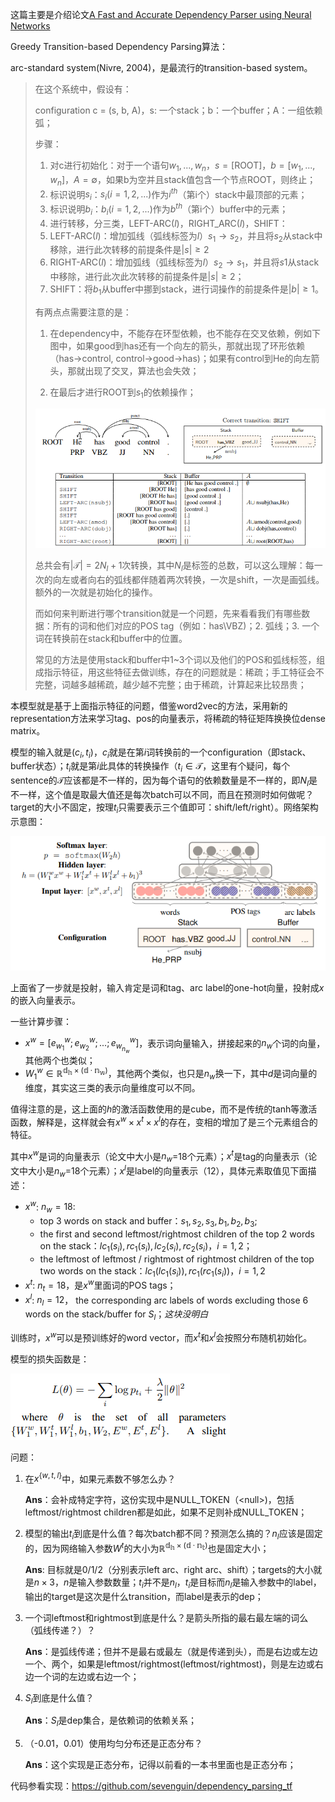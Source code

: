 这篇主要是介绍论文[A Fast and Accurate Dependency Parser using Neural Networks](https://nlp.stanford.edu/pubs/emnlp2014-depparser.pdf)

Greedy Transition-based Dependency Parsing算法：

arc-standard system(Nivre, 2004)，是最流行的transition-based system。

>在这个系统中，假设有：
>
>configuration c = (s, b, A)，s: 一个stack；b：一个buffer；A：一组依赖弧；
>
>步骤：
>
>1. 对c进行初始化：对于一个语句$w_1,...,w_n$，$s=[\text {ROOT}]$，$b=[w_1,...,w_n]$，$A=\emptyset$，如果b为空并且stack值包含一个节点ROOT，则终止；
>   1. 标识说明$s_i$：$s_i(i=1,2,...)$作为$i^{th}$（第i个）stack中最顶部的元素；
>   2. 标识说明$b_i$：$b_i(i=1,2,...)$作为$b^{th}$（第i个）buffer中的元素；
>2. 进行转移，分三类，LEFT-ARC($l$)，RIGHT_ARC($l$)，SHIFT：
>   1. LEFT-ARC($l$)：增加弧线（弧线标签为$l$）$s_1\to s_2$，并且将$s_2$从stack中移除，进行此次转移的前提条件是$|s|\ge 2$
>   2. RIGHT-ARC($l)$：增加弧线（弧线标签为$l$）$s_2\to s_1$，并且将$s1$从stack中移除，进行此次此次转移的前提条件是$|s|\ge 2$；
>   3. SHIFT：将$b_1$从buffer中挪到stack，进行词操作的前提条件是$|b|\ge 1$。
>
>有两点点需要注意的是：
>
>1. 在dependency中，不能存在环型依赖，也不能存在交叉依赖，例如下图中，如果good到has还有一个向左的箭头，那就出现了环形依赖（has->control, control->good->has)；如果有control到He的向左箭头，那就出现了交叉，算法也会失效；
>
>2. 在最后才进行ROOT到$s_1$的依赖操作；
>
>   ![1567131045009](..\images\1567131045009.png)
>
>总共会有$|\mathcal{T}|=2N_l+1$次转换，其中$N_l$是标签的总数，可以这么理解：每一次的向左或者向右的弧线都伴随着两次转换，一次是shift，一次是画弧线。额外的一次就是初始化的操作。
>
>而如何来判断进行哪个transition就是一个问题，先来看看我们有哪些数据：所有的词和他们对应的POS tag（例如：has\VBZ)；2. 弧线；3. 一个词在转换前在stack和buffer中的位置。
>
>常见的方法是使用stack和buffer中1~3个词以及他们的POS和弧线标签，组成指示特征，用这些特征去做训练，存在的问题就是：稀疏；手工特征会不完整，词越多越稀疏，越少越不完整；由于稀疏，计算起来比较昂贵；

本模型就是基于上面指示特征的问题，借鉴word2vec的方法，采用新的representation方法来学习tag、pos的向量表示，将稀疏的特征矩阵换换位dense matrix。

模型的输入就是$(c_i, t_i)$，$c_i$就是在第$i$词转换前的一个configuration（即stack、buffer状态）；$t_i$就是第$i$此具体的转换操作（$t_i\in \mathcal {T}$，这里有个疑问，每个sentence的$\mathcal T$应该都是不一样的，因为每个语句的依赖数量是不一样的，即$N_l$是不一样，这个值是取最大值还是每次batch可以不同，而且在预测时如何做呢？target的大小不固定，按理$t_i$只需要表示三个值即可：shift/left/right）。网络架构示意图：

![1567132155242](..\images\1567132155242.png)

上面省了一步就是投射，输入肯定是词和tag、arc label的one-hot向量，投射成$x$的嵌入向量表示。

一些计算步骤：

- $x^w=[e_{w_1}^w;e_{w_2}^w;...;e_{w_{n_w}}^w]$，表示词向量输入，拼接起来的$n_w$个词的向量，其他两个也类似；
- $W_1^w\in \mathbb{R^{d_h\times (d·n_w)}}$，其他两个类似，也只是$n_w$换一下，其中$d$是词向量的维度，其实这三类的表示向量维度可以不同。

值得注意的是，这上面的$h$的激活函数使用的是cube，而不是传统的tanh等激活函数，解释是，这样就会有$x^w\times x^t\times x^l$的存在，变相的增加了是三个元素组合的特征。

其中$x^w$是词的向量表示（论文中大小是$n_w$=18个元素）；$x^t$是tag的向量表示（论文中大小是$n_w$=18个元素）；$x^l$是label的向量表示（12），具体元素取值见下面描述：

- $x^w$: $n_w=18$:
  - top 3 words on stack and buffer：$s_1, s_2, s_3, b_1, b_2, b_3$;
  - the first and second leftmost/rightmost children of the top 2 words on the stack：$lc_1(s_i), rc_1(s_i), lc_2(s_i), rc_2(s_i)，i=1,2$；
  - the leftmost of leftmost / rightmost of rightmost children of the top two words on the stack：$lc_1(lc_1(s_i)), rc_1(rc_1(s_i))，i=1,2$
- $x^t$: $n_t=18$，是$x^w$里面词的POS tags；
- $x^l$: $n_l=12$， the corresponding arc labels of words excluding those 6 words on the stack/buffer for $S_l$；$这块没明白$

训练时，$x^w$可以是预训练好的word vector，而$x^t$和$x^l$会按照分布随机初始化。

模型的损失函数是：

![1567133602479](..\images\1567133602479.png)



问题：

1. 在$x^{\{w,t,l\}}$中，如果元素数不够怎么办？

   **Ans**：会补成特定字符，这份实现中是NULL_TOKEN（\<null\>)，包括leftmost/rightmost children都是如此，如果不足则补成NULL_TOKEN；

2. 模型的输出$t_i$到底是什么值？每次batch都不同？预测怎么搞的？$n_l$应该是固定的，因为网络输入参数$W^t$的大小为$\mathbb{R^{d_h\times (d·n_t)}}$也是固定大小；

   **Ans**: 目标就是0/1/2（分别表示left arc、right arc、shift）；targets的大小就是$n\times 3$，$n$是输入参数数量；$t_i$并不是$n_l$，$t_i$是目标而$n_l$是输入参数中的label，输出的target是这次是什么transition，而label是表示的dep；

3. 一个词leftmost和rightmost到底是什么？是箭头所指的最右最左端的词么（弧线传递？）？

   **Ans**：是弧线传递；但并不是最右或最左（就是传递到头），而是右边或左边一个、两个，如果是leftmost/rightmost(leftmost/rightmost)，则是左边或右边一个词的左边或右边一个；

4. $S_l$到底是什么值？

   **Ans**：$S_l$是dep集合，是依赖词的依赖关系；

5. （-0.01，0.01）使用均匀分布还是正态分布？

   **Ans**：这个实现是正态分布，记得以前看的一本书里面也是正态分布；

代码参看实现：https://github.com/sevenguin/dependency_parsing_tf